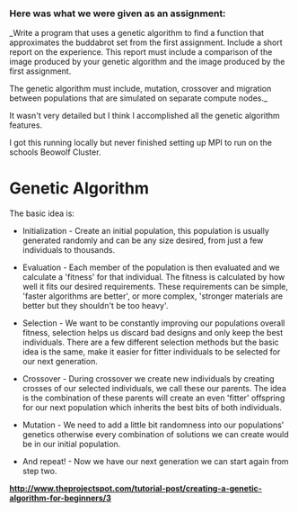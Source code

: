 ### Here was what we were given as an assignment:
 
_Write a program that uses a genetic algorithm to find a function that approximates the buddabrot set from the first assignment.  Include a short report on the experience.  This report must include a comparison of the image produced by your genetic algorithm and the image produced by the first assignment.

 

The genetic algorithm must include, mutation, crossover and migration between populations that are simulated on separate compute nodes._

It wasn't very detailed but I think I accomplished all the genetic algorithm features.

I got this running locally  but never finished setting up MPI to run on the schools Beowolf Cluster.




Genetic Algorithm
=======

The basic idea is:

* Initialization - Create an initial population, this population is usually generated randomly and can be any size desired, from just a few individuals to thousands.

* Evaluation - Each member of the population is then evaluated and we calculate a 'fitness' for that individual. The fitness is calculated by how well it fits our desired requirements. These requirements can be simple, 'faster algorithms are better', or more complex, 'stronger materials are better but they shouldn't be too heavy'.

* Selection - We want to be constantly improving our populations overall fitness, selection helps us discard bad designs and only keep the best individuals.  There are a few different selection methods but the basic idea is the same, make it easier for fitter individuals to be selected for our next generation.

* Crossover - During crossover we create new individuals by creating crosses of our selected individuals, we call these our parents. The idea is the combination of these parents will create an even 'fitter' offspring for our next population which inherits the best bits of both individuals.

* Mutation - We need to add a little bit randomness into our populations' genetics otherwise every combination of solutions we can create would be in our initial population.

* And repeat! - Now we have our next generation we can start again from step two.

 __http://www.theprojectspot.com/tutorial-post/creating-a-genetic-algorithm-for-beginners/3__
 
